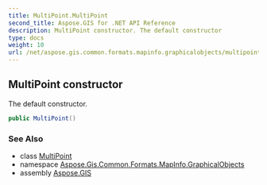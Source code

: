 ```yaml
---
title: MultiPoint.MultiPoint
second_title: Aspose.GIS for .NET API Reference
description: MultiPoint constructor. The default constructor
type: docs
weight: 10
url: /net/aspose.gis.common.formats.mapinfo.graphicalobjects/multipoint/multipoint/
---
```

## MultiPoint constructor

The default constructor.

```csharp
public MultiPoint()
```

### See Also

* class [MultiPoint](../)
* namespace [Aspose.Gis.Common.Formats.MapInfo.GraphicalObjects](../../multipoint/)
* assembly [Aspose.GIS](../../../)


